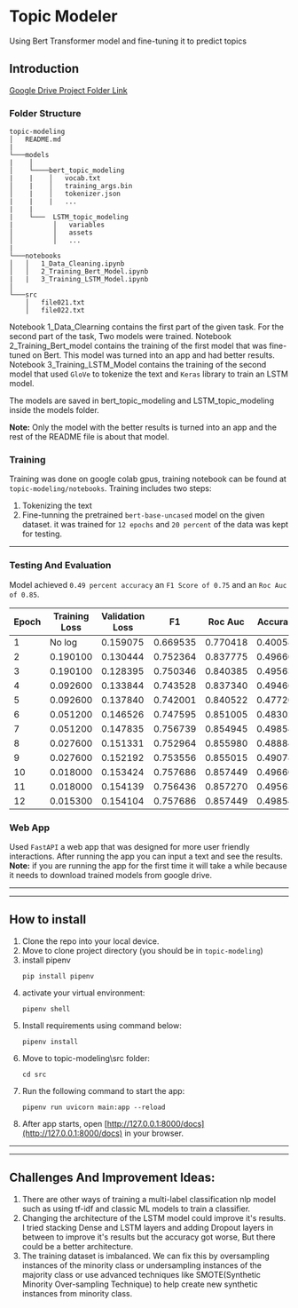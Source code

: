# Topic Modeler

Using Bert Transformer model and fine-tuning it to predict topics

## Introduction

[Google Drive Project Folder Link](https://drive.google.com/drive/folders/1D34L8irmRaHmPRQd6ni67sEmM3dHjy1r?usp=share_link)

### Folder Structure

```
topic-modeling
│   README.md
|
└───models
|    │
│    └────bert_topic_modeling
|    |    │   vocab.txt
│    |    │   training_args.bin
│    |    │   tokenizer.json
|    |    |   ...
|    |
|    └───  LSTM_topic_modeling
|          │   variables
│          │   assets
│          │   ...
|
└───notebooks
│   │   1_Data_Cleaning.ipynb
│   │   2_Training_Bert_Model.ipynb
|   |   3_Training_LSTM_Model.ipynb
│
└───src
    │   file021.txt
    │   file022.txt
```

Notebook 1_Data_Clearning contains the first part of the given task. For the second part of the task, Two models were trained. Notebook 2_Training_Bert_model contains the training of the first model that was fine-tuned on Bert. This model was turned into an app and had better results. Notebook 3_Training_LSTM_Model contains the training of the second model that used `GloVe` to tokenize the text and `Keras` library to train an LSTM model.

The models are saved in bert_topic_modeling and LSTM_topic_modeling inside the models folder.

**Note:** Only the model with the better results is turned into an app and the rest of the README file is about that model.

### Training

Training was done on google colab gpus, training notebook can be found at `topic-modeling/notebooks`.
Training includes two steps:

1. Tokenizing the text
2. Fine-tunning the pretrained `bert-base-uncased` model on the given dataset. it was trained for `12 epochs` and `20 percent` of the data was kept for testing.

<hr>

### Testing And Evaluation

Model achieved `0.49 percent accuracy` an `F1 Score of 0.75` and an `Roc Auc of 0.85`.

| Epoch | Training Loss | Validation Loss | F1       | Roc Auc  | Accuracy |
| ----- | ------------- | --------------- | -------- | -------- | -------- |
| 1     | No log        | 0.159075        | 0.669535 | 0.770418 | 0.400582 |
| 2     | 0.190100      | 0.130444        | 0.752364 | 0.837775 | 0.496605 |
| 3     | 0.190100      | 0.128395        | 0.750346 | 0.840385 | 0.495635 |
| 4     | 0.092600      | 0.133844        | 0.743528 | 0.837340 | 0.494665 |
| 5     | 0.092600      | 0.137840        | 0.742001 | 0.840522 | 0.477207 |
| 6     | 0.051200      | 0.146526        | 0.747595 | 0.851005 | 0.483026 |
| 7     | 0.051200      | 0.147835        | 0.756739 | 0.854945 | 0.498545 |
| 8     | 0.027600      | 0.151331        | 0.752964 | 0.855980 | 0.488846 |
| 9     | 0.027600      | 0.152192        | 0.753556 | 0.855015 | 0.490786 |
| 10    | 0.018000      | 0.153424        | 0.757686 | 0.857449 | 0.496605 |
| 11    | 0.018000      | 0.154139        | 0.756436 | 0.857270 | 0.495635 |
| 12    | 0.015300      | 0.154104        | 0.757686 | 0.857449 | 0.498545 |

### Web App

Used `FastAPI` a web app that was designed for more user friendly interactions. After running the app you can input a text and see the results. **Note:** if you are running the app for the first time it will take a while because it needs to download trained models from google drive.

<hr><hr>

## How to install

1. Clone the repo into your local device.
2. Move to clone project directory (you should be in `topic-modeling`)
3. install pipenv
   ```
   pip install pipenv
   ```
4. activate your virtual environment:
   ```
   pipenv shell
   ```
5. Install requirements using command below:
   ```
   pipenv install
   ```
6. Move to topic-modeling\src folder:
   ```
   cd src
   ```
7. Run the following command to start the app:
   ```
   pipenv run uvicorn main:app --reload
   ```
8. After app starts, open [http://127.0.0.1:8000/docs](http://127.0.0.1:8000/docs) in your browser.
<hr><hr>

## Challenges And Improvement Ideas:

1. There are other ways of training a multi-label classification nlp model such as using tf-idf and classic ML models to train a classifier.
2. Changing the architecture of the LSTM model could improve it's results. I tried stacking Dense and LSTM layers and adding Dropout layers in between to improve it's results but the accuracy got worse, But there could be a better architecture.
3. The training dataset is imbalanced. We can fix this by oversampling instances of the minority class or undersampling instances of the majority class or use advanced techniques like SMOTE(Synthetic Minority Over-sampling Technique) to help create new synthetic instances from minority class.
